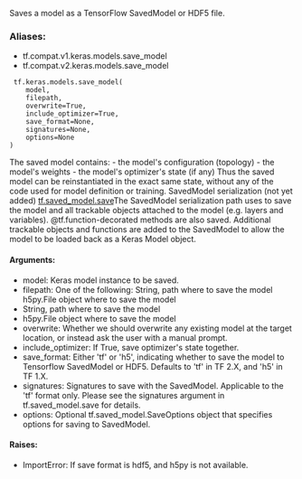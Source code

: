 Saves a model as a TensorFlow SavedModel or HDF5 file.
### Aliases:
- tf.compat.v1.keras.models.save_model
- tf.compat.v2.keras.models.save_model

```
 tf.keras.models.save_model(
    model,
    filepath,
    overwrite=True,
    include_optimizer=True,
    save_format=None,
    signatures=None,
    options=None
)
```
The saved model contains: - the model's configuration (topology) - the model's weights - the model's optimizer's state (if any)
Thus the saved model can be reinstantiated in the exact same state, without any of the code used for model definition or training.
SavedModel serialization (not yet added)
[tf.saved_model.save](https://tensorflow.google.cn/api_docs/python/tf/saved_model/save)The SavedModel serialization path uses  to save the model and all trackable objects attached to the model (e.g. layers and variables). @tf.function-decorated methods are also saved. Additional trackable objects and functions are added to the SavedModel to allow the model to be loaded back as a Keras Model object.

#### Arguments:
- model: Keras model instance to be saved.
- filepath: One of the following:
String, path where to save the model
h5py.File object where to save the model
- String, path where to save the model
- h5py.File object where to save the model
- overwrite: Whether we should overwrite any existing model at the target location, or instead ask the user with a manual prompt.
- include_optimizer: If True, save optimizer's state together.
- save_format: Either 'tf' or 'h5', indicating whether to save the model to Tensorflow SavedModel or HDF5. Defaults to 'tf' in TF 2.X, and 'h5' in TF 1.X.
- signatures: Signatures to save with the SavedModel. Applicable to the 'tf' format only. Please see the signatures argument in tf.saved_model.save for details.
- options: Optional tf.saved_model.SaveOptions object that specifies options for saving to SavedModel.
#### Raises:
- ImportError: If save format is hdf5, and h5py is not available.
